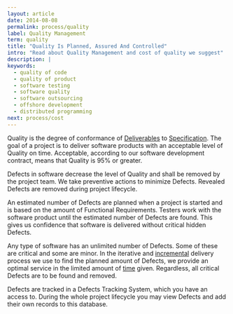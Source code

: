 ```yaml
---
layout: article
date: 2014-08-08
permalink: process/quality
label: Quality Management
term: quality
title: "Quality Is Planned, Assured And Controlled"
intro: "Read about Quality Management and cost of quality we suggest"
description: |
keywords:
  - quality of code
  - quality of product
  - software testing
  - software quality
  - software outsourcing
  - offshore development
  - distributed programming
next: process/cost
---
```


Quality is the degree of conformance of [Deliverables](/process/warranty/deliverables) to 
[Specification](/process/scope/specification). The goal of a project is to deliver software products 
with an acceptable level of Quality on time. Acceptable, according to our software development 
contract, means that Quality is 95% or greater.

Defects in software decrease the level of Quality and shall be removed by the project team. We take 
preventive actions to minimize Defects. Revealed Defects are removed during project lifecycle.

An estimated number of Defects are planned when a project is started and is based on the amount of 
Functional Requirements. Testers work with the software product until the estimated number of 
Defects are found. This gives us confidence that software is delivered without critical hidden Defects.

Any type of software has an unlimited number of Defects. Some of these are critical and some are 
minor. In the iterative and [incremental](/process/communication/incremental) delivery process we 
use to find the planned amount of Defects, we provide an optimal service in the limited amount of 
[time](/process/time) given. Regardless, all critical Defects are to be found and removed.

Defects are tracked in a Defects Tracking System, which you have an access to. During the whole 
project lifecycle you may view Defects and add their own records to this database.
